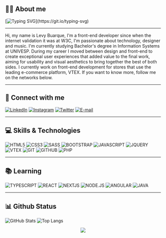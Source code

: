 
## 👨‍💻 About me

[![Typing SVG](https://readme-typing-svg.demolab.com?font=Fira+Code&duration=4000&pause=1000&color=A5E727&center=false&vCenter=true&multiline=true&width=600&height=60&lines=Hey!+My+name+is+Levy+Buarque.;But+everybody+calls+me+Levys.)](https://git.io/typing-svg)

______
Hi, my name is Levy Buarque, I'm a front-end developer since when the internet validation it was at W3C, I'm passionate about technology, designer and music. I'm currently studying Bachelor's degree in Information Systems at UNIVESP. During my career I moved between design and front-end to create exceptional user experiences that added value to the final work, aiming for usability and visual aesthetics to bring together the best of both sides. I currently work on front-end development for stores that use the leading e-commerce platform, VTEX. If you want to know more, follow me on the networks below.
______
## 📲 Connect with me

[![LinkedIn](https://img.shields.io/badge/LinkedIn-0077B5?style=for-the-badge&logo=linkedin&logoColor=fff)](https://www.linkedin.com/in/levy-buarque/)
[![Instagram](https://img.shields.io/badge/-Instagram-%23E4405F?style=for-the-badge&logo=instagram&logoColor=white)](https://www.instagram.com/levybuarque/)
[![Twitter](https://img.shields.io/badge/Twitter-1DA1F2?style=for-the-badge&logo=twitter&logoColor=white)](https://twitter.com/levybuarque/)
[![E-mail](https://img.shields.io/badge/Gmail-D14836?style=for-the-badge&logo=gmail&logoColor=white)](mailto:levy.buarque@outlook.com)
<!-- [![Discord](https://img.shields.io/badge/Discord-7289d9?style=for-the-badge&logo=discord&logoColor=white)](https://discord.gg/mrLevys/)  -->

______
## 💻 Skills & Technologies
![HTML5](https://img.shields.io/badge/HTML5-E34F26?style=for-the-badge&logo=html5&logoColor=white)
![CSS3](https://img.shields.io/badge/CSS3-1572B6?style=for-the-badge&logo=css3&logoColor=white)
![SASS](https://img.shields.io/badge/Sass-CC6699?style=for-the-badge&logo=sass&logoColor=white)
![BOOTSTRAP](https://img.shields.io/badge/Bootstrap-563D7C?style=for-the-badge&logo=bootstrap&logoColor=white)
![JAVASCRIPT](https://img.shields.io/badge/JavaScript-F7DF1E?style=for-the-badge&logo=javascript&logoColor=black)
![JQUERY](https://img.shields.io/badge/jQuery-0769AD?style=for-the-badge&logo=jquery&logoColor=white)
![VTEX](https://img.shields.io/badge/Vtex-E31C58?style=for-the-badge&logo=vtex&logoColor=white)
![GIT](https://img.shields.io/badge/Git-E34F26?style=for-the-badge&logo=git&logoColor=white)
![GITHUB](https://img.shields.io/badge/GitHub-000?style=for-the-badge&logo=github&logoColor=white)
![PHP](https://img.shields.io/badge/PHP-777BB4?style=for-the-badge&logo=php&logoColor=white)

______
## 📚 Learning
![TYPESCRIPT](https://img.shields.io/badge/TypeScript-007ACC?style=for-the-badge&logo=typescript&logoColor=white)
![REACT](https://img.shields.io/badge/React-20232A?style=for-the-badge&logo=react&logoColor=61DAFB)
![NEXTJS](https://img.shields.io/badge/next.js-000000?style=for-the-badge&logo=nextdotjs&logoColor=white)
![NODE.JS](https://img.shields.io/badge/Node.js-43853D?style=for-the-badge&logo=node.js&logoColor=white)
![ANGULAR](https://img.shields.io/badge/Angular-DD0031?style=for-the-badge&logo=angular&logoColor=whit)
![JAVA](https://img.shields.io/badge/Java-ED8B00?style=for-the-badge&logo=openjdk&logoColor=white)
______
## 📊 Github Status
![GitHub Stats](https://github-readme-stats.vercel.app/api?username=mrLevys&theme=transparent&bg_color=333&border_color=A5E727&show_icons=true&icon_color=A5E727&title_color=A5E727&text_color=FFF)
![Top Langs](https://github-readme-stats-git-masterrstaa-rickstaa.vercel.app/api/top-langs/?username=mrLevys&layout=compact&bg_color=333&border_color=A5E727&title_color=A5E727&text_color=fff)

<div align="center"><img src="https://www.alura.com.br/artigos/assets/como-criar-um-readme-para-seu-perfil-github/imagem15.gif"/></div>